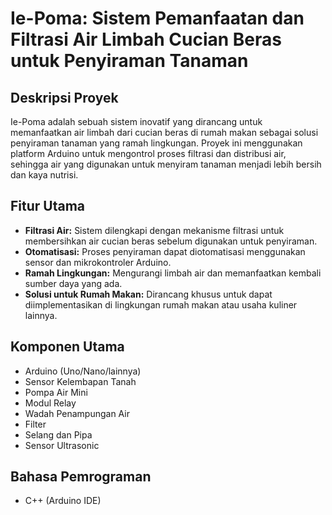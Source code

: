 # Ie-Poma: Sistem Pemanfaatan dan Filtrasi Air Limbah Cucian Beras untuk Penyiraman Tanaman

## Deskripsi Proyek

Ie-Poma adalah sebuah sistem inovatif yang dirancang untuk memanfaatkan air limbah dari cucian beras di rumah makan sebagai solusi penyiraman tanaman yang ramah lingkungan. Proyek ini menggunakan platform Arduino untuk mengontrol proses filtrasi dan distribusi air, sehingga air yang digunakan untuk menyiram tanaman menjadi lebih bersih dan kaya nutrisi.

## Fitur Utama

* **Filtrasi Air:** Sistem dilengkapi dengan mekanisme filtrasi untuk membersihkan air cucian beras sebelum digunakan untuk penyiraman.
* **Otomatisasi:** Proses penyiraman dapat diotomatisasi menggunakan sensor dan mikrokontroler Arduino.
* **Ramah Lingkungan:** Mengurangi limbah air dan memanfaatkan kembali sumber daya yang ada.
* **Solusi untuk Rumah Makan:** Dirancang khusus untuk dapat diimplementasikan di lingkungan rumah makan atau usaha kuliner lainnya.

## Komponen Utama

* Arduino (Uno/Nano/lainnya)
* Sensor Kelembapan Tanah
* Pompa Air Mini
* Modul Relay
* Wadah Penampungan Air
* Filter
* Selang dan Pipa
* Sensor Ultrasonic

## Bahasa Pemrograman
* C++ (Arduino IDE)
